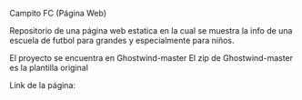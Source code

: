 Campito FC (Página Web)

Repositorio de una página web estatica en la cual se muestra la info de una escuela de futbol para grandes y especialmente para niños.

El proyecto se encuentra en Ghostwind-master
El zip de Ghostwind-master es la plantilla original

Link de la página: 

